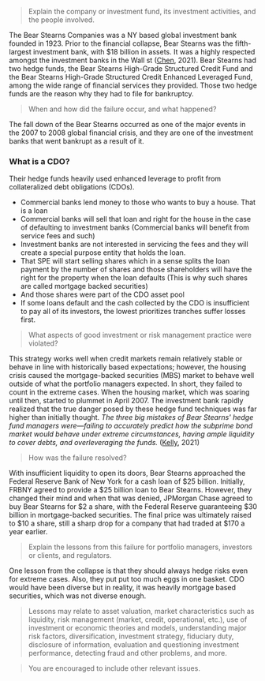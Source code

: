 > Explain the company or investment fund, its investment activities, and the people involved.

The Bear Stearns Companies was a NY based global investment bank founded in 1923. Prior to the financial collapse, Bear Stearns was the fifth-largest investment bank, with $18 billion in assets. It was a highly respected amongst the investment banks in the Wall st ([Chen](https://www.investopedia.com/terms/b/bear-stearns.asp), 2021). Bear Stearns had two hedge funds, the Bear Stearns High-Grade Structured Credit Fund and the Bear Stearns High-Grade Structured Credit Enhanced Leveraged Fund, among the wide range of financial services they provided. Those two hedge funds are the reason why they had to file for bankruptcy.

> When and how did the failure occur, and what happened?

The fall down of the Bear Stearns occurred as one of the major events in the 2007 to 2008 global financial crisis, and they are one of the investment banks that went bankrupt as a result of it.

### What is a CDO?
Their hedge funds heavily used enhanced leverage to profit from collateralized debt obligations (CDOs).

- Commercial banks lend money to those who wants to buy a house. That is a loan
- Commercial banks will sell that loan and right for the house in the case of defaulting to investment banks (Commercial banks will benefit from service fees and such)
- Investment banks are not interested in servicing the fees and they will create a special purpose entity that holds the loan.
- That SPE will start selling shares which in a sense splits the loan payment by the number of shares and those shareholders will have the right for the property when the loan defaults (This is why such shares are called mortgage backed securities)
- And those shares were part of the CDO asset pool
- If some loans default and the cash collected by the CDO is insufficient to pay all of its investors, the lowest prioritizes tranches suffer losses first.



> What aspects of good investment or risk management practice were violated?

This strategy works well when credit markets remain relatively stable or behave in line with historically based expectations; however, the housing crisis caused the mortgage-backed securities (MBS) market to behave well outside of what the portfolio managers expected. In short, they failed to count in the extreme cases.
When the housing market, which was soaring until then, started to plummet in April 2007. The investment bank rapidly realized that the true danger posed by these hedge fund techniques was far higher than initially thought.
_The three big mistakes of Bear Stearns' hedge fund managers were—failing to accurately predict how the subprime bond market would behave under extreme circumstances, having ample liquidity to cover debts, and overleveraging the funds._ ([Kelly](https://www.investopedia.com/articles/07/bear-stearns-collapse.asp), 2021)


> How was the failure resolved?

With insufficient liquidity to open its doors, Bear Stearns approached the Federal Reserve Bank of New York for a cash loan of $25 billion. Initially, FRBNY agreed to provide a $25 billion loan to Bear Stearns. However, they changed their mind and when that was denied, JPMorgan Chase agreed to buy Bear Stearns for $2 a share, with the Federal Reserve guaranteeing $30 billion in mortgage-backed securities. The final price was ultimately raised to $10 a share, still a sharp drop for a company that had traded at $170 a year earlier.

> Explain the lessons from this failure for portfolio managers, investors or clients, and regulators.

One lesson from the collapse is that they should always hedge risks even for extreme cases. Also, they put put too much eggs in one basket. CDO would have been diverse but in reality, it was heavily mortgage based securities, which was not diverse enough.


> Lessons may relate to asset valuation, market characteristics such as liquidity, risk management (market, credit, operational, etc.), use of investment or economic theories and models, understanding major risk factors, diversification, investment strategy, fiduciary duty, disclosure of information, evaluation and questioning investment performance, detecting fraud and other problems, and more.

> You are encouraged to include other relevant issues.
